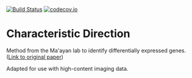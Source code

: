 [![Build Status](https://travis-ci.org/Swarchal/charDirection.svg?branch=master)](https://travis-ci.org/Swarchal/charDirection)
[![codecov.io](https://codecov.io/github/Swarchal/charDirection/coverage.svg?branch=master)](https://codecov.io/github/Swarchal/charDirection?branch=master)

# Characteristic Direction

Method from the Ma'ayan lab to identify differentially expressed genes. ([Link to original paper](http://bmcbioinformatics.biomedcentral.com/articles/10.1186/1471-2105-15-79))

Adapted for use with high-content imaging data.

